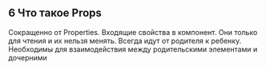 ## 6 Что такое Props

Сокращенно от Properties. Входящие свойства в компонент. Они только для чтения и их нельзя менять. Всегда идут от родителя к ребенку. Необходимы для взаимодействия между родительскими элементами и дочерними
